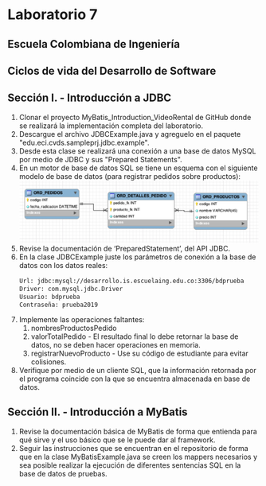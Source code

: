 # Laboratorio 7

## Escuela Colombiana de Ingeniería
## Ciclos de vida del Desarrollo de Software

## Sección I. - Introducción a JDBC
1. Clonar el proyecto MyBatis_Introduction_VideoRental de GitHub donde se realizará la implementación completa del laboratorio.  
2. Descargue el archivo JDBCExample.java y agreguelo en el paquete "edu.eci.cvds.sampleprj.jdbc.example".  
3. Desde esta clase se realizará una conexión a una base de datos MySQL por medio de JDBC y sus "Prepared Statements".  
4. En un motor de base de datos SQL se tiene un esquema con el siguiente modelo de base de datos (para registrar pedidos sobre productos):
    ![Model](./img/Model.png)
5. Revise la documentación de ‘PreparedStatement’, del API JDBC.  
6. En la clase JDBCExample juste los parámetros de conexión a la base de datos con los datos reales:  
    ```
    Url: jdbc:mysql://desarrollo.is.escuelaing.edu.co:3306/bdprueba
    Driver: com.mysql.jdbc.Driver
    Usuario: bdprueba
    Contraseña: prueba2019
    ```
7. Implemente las operaciones faltantes:  
    1. nombresProductosPedido
    2. valorTotalPedido - El resultado final lo debe retornar la base de datos, no se deben hacer operaciones en memoria.
    3. registrarNuevoProducto - Use su código de estudiante para evitar colisiones.
8. Verifique por medio de un cliente SQL, que la información retornada por el programa coincide con la que se encuentra almacenada en base de datos.

## Sección II. - Introducción a MyBatis

1. Revise la documentación básica de MyBatis de forma que entienda para qué sirve y el uso básico que se le puede dar al framework.
2. Seguir las instrucciones que se encuentran en el repositorio de forma que en la clase MyBatisExample.java se creen los mappers necesarios y sea posible realizar la ejecución de diferentes sentencias SQL en la base de datos de pruebas.
